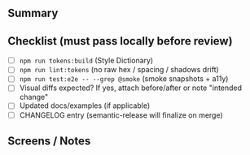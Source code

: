 ## Summary
<!-- What and why -->

## Checklist (must pass locally before review)
- [ ] `npm run tokens:build` (Style Dictionary)
- [ ] `npm run lint:tokens` (no raw hex / spacing / shadows drift)
- [ ] `npm run test:e2e -- --grep @smoke` (smoke snapshots + a11y)
- [ ] Visual diffs expected? If yes, attach before/after or note "intended change"
- [ ] Updated docs/examples (if applicable)
- [ ] CHANGELOG entry (semantic-release will finalize on merge)

## Screens / Notes
<!-- Optional images, notes, or migration info -->


